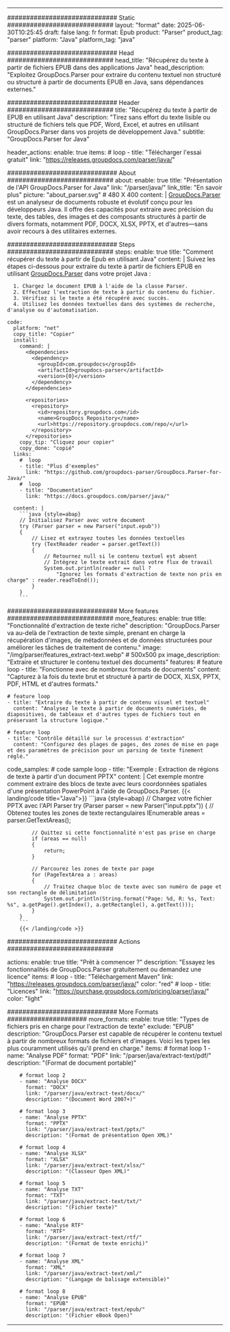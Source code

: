 


---
############################# Static ############################
layout: "format"
date:  2025-06-30T10:25:45
draft: false
lang: fr
format: Epub
product: "Parser"
product_tag: "parser"
platform: "Java"
platform_tag: "java"

############################# Head ############################
head_title: "Récupérez du texte à partir de fichiers EPUB dans des applications Java"
head_description: "Exploitez GroupDocs.Parser pour extraire du contenu textuel non structuré ou structuré à partir de documents EPUB en Java, sans dépendances externes."

############################# Header ############################
title: "Récupérez du texte à partir de EPUB en utilisant Java" 
description: "Tirez sans effort du texte lisible ou structuré de fichiers tels que PDF, Word, Excel, et autres en utilisant GroupDocs.Parser dans vos projets de développement Java."
subtitle: "GroupDocs.Parser for Java" 

header_actions:
  enable: true
  items:
    #  loop
    - title: "Télécharger l'essai gratuit"
      link: "https://releases.groupdocs.com/parser/java/"
      
############################# About ############################
about:
    enable: true
    title: "Présentation de l'API GroupDocs.Parser for Java"
    link: "/parser/java/"
    link_title: "En savoir plus"
    picture: "about_parser.svg" # 480 X 400
    content: |
       [GroupDocs.Parser](/parser/java/) est un analyseur de documents robuste et évolutif conçu pour les développeurs Java. Il offre des capacités pour extraire avec précision du texte, des tables, des images et des composants structurés à partir de divers formats, notamment PDF, DOCX, XLSX, PPTX, et d'autres—sans avoir recours à des utilitaires externes.

############################# Steps ############################
steps:
    enable: true
    title: "Comment récupérer du texte à partir de Epub en utilisant Java"
    content: |
      Suivez les étapes ci-dessous pour extraire du texte à partir de fichiers EPUB en utilisant [GroupDocs.Parser](/parser/java/) dans votre projet Java :
      
      1. Chargez le document EPUB à l'aide de la classe Parser.
      2. Effectuez l'extraction de texte à partir du contenu du fichier.
      3. Vérifiez si le texte a été récupéré avec succès.
      4. Utilisez les données textuelles dans des systèmes de recherche, d'analyse ou d'automatisation.
   
    code:
      platform: "net"
      copy_title: "Copier"
      install:
        command: |
          <dependencies>
            <dependency>
              <groupId>com.groupdocs</groupId>
              <artifactId>groupdocs-parser</artifactId>
              <version>{0}</version>
            </dependency>
          </dependencies>

          <repositories>
            <repository>
              <id>repository.groupdocs.com</id>
              <name>GroupDocs Repository</name>
              <url>https://repository.groupdocs.com/repo/</url>
            </repository>
          </repositories>
        copy_tip: "Cliquez pour copier"
        copy_done: "copié"
      links:
        #  loop
        - title: "Plus d'exemples"
          link: "https://github.com/groupdocs-parser/GroupDocs.Parser-for-Java/"
        #  loop
        - title: "Documentation"
          link: "https://docs.groupdocs.com/parser/java/"
          
      content: |
        ```java {style=abap}
        // Initialisez Parser avec votre document
        try (Parser parser = new Parser("input.epub"))
        {
            // Lisez et extrayez toutes les données textuelles
            try (TextReader reader = parser.getText())
            {
                // Retournez null si le contenu textuel est absent
                // Intégrez le texte extrait dans votre flux de travail
                System.out.println(reader == null ? 
                    "Ignorez les formats d'extraction de texte non pris en charge" : reader.readToEnd());
            }
        }
        ```            

############################# More features ############################
more_features:
  enable: true
  title: "Fonctionnalité d'extraction de texte riche"
  description: "GroupDocs.Parser va au-delà de l'extraction de texte simple, prenant en charge la récupération d'images, de métadonnées et de données structurées pour améliorer les tâches de traitement de contenu."
  image: "/img/parser/features_extract-text.webp" # 500x500 px
  image_description: "Extraire et structurer le contenu textuel des documents"
  features:
    # feature loop
    - title: "Fonctionne avec de nombreux formats de documents"
      content: "Capturez à la fois du texte brut et structuré à partir de DOCX, XLSX, PPTX, PDF, HTML et d'autres formats."

    # feature loop
    - title: "Extraire du texte à partir de contenu visuel et textuel"
      content: "Analysez le texte à partir de documents numérisés, de diapositives, de tableaux et d'autres types de fichiers tout en préservant la structure logique."

    # feature loop
    - title: "Contrôle détaillé sur le processus d'extraction"
      content: "Configurez des plages de pages, des zones de mise en page et des paramètres de précision pour un parsing de texte finement réglé."
      
  code_samples:
    # code sample loop
    - title: "Exemple : Extraction de régions de texte à partir d'un document PPTX"
      content: |
        Cet exemple montre comment extraire des blocs de texte avec leurs coordonnées spatiales d'une présentation PowerPoint à l'aide de GroupDocs.Parser.
        {{< landing/code title="Java">}}
        ```java {style=abap}
        //  Chargez votre fichier PPTX avec l'API Parser
        try (Parser parser = new Parser("input.pptx"))
        {
            // Obtenez toutes les zones de texte rectangulaires
            IEnumerable<PageTextArea> areas = parser.GetTextAreas();

            // Quittez si cette fonctionnalité n'est pas prise en charge
            if (areas == null)
            {
                return;
            }

            // Parcourez les zones de texte par page
            for (PageTextArea a : areas)
            {
                // Traitez chaque bloc de texte avec son numéro de page et son rectangle de délimitation
                System.out.println(String.format("Page: %d, R: %s, Text: %s", a.getPage().getIndex(), a.getRectangle(), a.getText()));
            }
        }
        ```
        {{< /landing/code >}}


############################# Actions ############################

actions:
  enable: true
  title: "Prêt à commencer ?"
  description: "Essayez les fonctionnalités de GroupDocs.Parser gratuitement ou demandez une licence"
  items:
    #  loop
    - title: "Téléchargement Maven"
      link: "https://releases.groupdocs.com/parser/java/"
      color: "red"
        #  loop
    - title: "Licences"
      link: "https://purchase.groupdocs.com/pricing/parser/java/"
      color: "light"


############################# More Formats #####################
more_formats:
    enable: true
    title: "Types de fichiers pris en charge pour l'extraction de texte"
    exclude: "EPUB"
    description: "GroupDocs.Parser est capable de récupérer le contenu textuel à partir de nombreux formats de fichiers et d'images. Voici les types les plus couramment utilisés qu'il prend en charge."
    items: 
        # format loop 1
        - name: "Analyse PDF"
          format: "PDF"
          link: "/parser/java/extract-text/pdf/"
          description: "(Format de document portable)"
          
        # format loop 2
        - name: "Analyse DOCX"
          format: "DOCX"
          link: "/parser/java/extract-text/docx/"
          description: "(Document Word 2007+)"
          
        # format loop 3
        - name: "Analyse PPTX"
          format: "PPTX"
          link: "/parser/java/extract-text/pptx/"
          description: "(Format de présentation Open XML)"
          
        # format loop 4
        - name: "Analyse XLSX"
          format: "XLSX"
          link: "/parser/java/extract-text/xlsx/"
          description: "(Classeur Open XML)"
          
        # format loop 5
        - name: "Analyse TXT"
          format: "TXT"
          link: "/parser/java/extract-text/txt/"
          description: "(Fichier texte)"
          
        # format loop 6
        - name: "Analyse RTF"
          format: "RTF"
          link: "/parser/java/extract-text/rtf/"
          description: "(Format de texte enrichi)"
          
        # format loop 7
        - name: "Analyse XML"
          format: "XML"
          link: "/parser/java/extract-text/xml/"
          description: "(Langage de balisage extensible)"
          
        # format loop 8
        - name: "Analyse EPUB"
          format: "EPUB"
          link: "/parser/java/extract-text/epub/"
          description: "(Fichier eBook Open)"
         
          

---